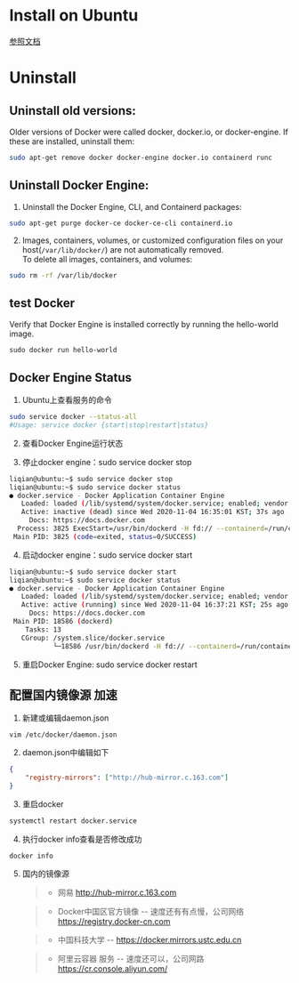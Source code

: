 # Install on Ubuntu
[参照文档](https://docs.docker.com/get-started/)

# Uninstall 
## Uninstall old versions:  
Older versions of Docker were called docker, docker.io, or docker-engine. If these are installed, uninstall them:
```bash
sudo apt-get remove docker docker-engine docker.io containerd runc
```

## Uninstall Docker Engine:  
1. Uninstall the Docker Engine, CLI, and Containerd packages:
```bash
sudo apt-get purge docker-ce docker-ce-cli containerd.io
```

2. Images, containers, volumes, or customized configuration files on your host(`/var/lib/docker/`) are not automatically removed.  
To delete all images, containers, and volumes:
```bash
sudo rm -rf /var/lib/docker
```
## test Docker
Verify that Docker Engine is installed correctly by running the hello-world image.
```
sudo docker run hello-world
```

## Docker Engine Status
1. Ubuntu上查看服务的命令
```bash
sudo service docker --status-all
#Usage: service docker {start|stop|restart|status}

```
2. 查看Docker Engine运行状态

3. 停止docker engine：sudo service docker stop 
```bash
liqian@ubuntu:~$ sudo service docker stop
liqian@ubuntu:~$ sudo service docker status
● docker.service - Docker Application Container Engine
   Loaded: loaded (/lib/systemd/system/docker.service; enabled; vendor preset: e
   Active: inactive (dead) since Wed 2020-11-04 16:35:01 KST; 37s ago
     Docs: https://docs.docker.com
  Process: 3825 ExecStart=/usr/bin/dockerd -H fd:// --containerd=/run/containerd
 Main PID: 3825 (code=exited, status=0/SUCCESS)

```

4. 启动docker engine：sudo service docker start 
```bash
liqian@ubuntu:~$ sudo service docker start
liqian@ubuntu:~$ sudo service docker status
● docker.service - Docker Application Container Engine
   Loaded: loaded (/lib/systemd/system/docker.service; enabled; vendor preset: e
   Active: active (running) since Wed 2020-11-04 16:37:21 KST; 25s ago
     Docs: https://docs.docker.com
 Main PID: 18586 (dockerd)
    Tasks: 13
   CGroup: /system.slice/docker.service
           └─18586 /usr/bin/dockerd -H fd:// --containerd=/run/containerd/contai
```

5. 重启Docker Engine: sudo service docker restart 

## 配置国内镜像源 加速
1. 新建或编辑daemon.json
```
vim /etc/docker/daemon.json
```
 
2. daemon.json中编辑如下
```json
{
    "registry-mirrors": ["http://hub-mirror.c.163.com"]
}
```
 
3. 重启docker
```bash
systemctl restart docker.service
```
 
4. 执行docker info查看是否修改成功
```
docker info
```

5. 国内的镜像源
   >* 网易
   >http://hub-mirror.c.163.com

   >* Docker中国区官方镜像 -- 速度还有有点慢，公司网络
   >https://registry.docker-cn.com

   >* 中国科技大学 -- 
   >https://docker.mirrors.ustc.edu.cn
   
   >* 阿里云容器  服务 -- 速度还可以，公司网路
   >https://cr.console.aliyun.com/